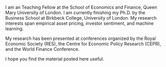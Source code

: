 I am an Teaching Fellow at the School of Economics and Finance, Queen Mary University of London. I am currently finishing my Ph.D. by the Business School at Birkbeck College, University of London. My research interests span empirical asset pricing, investor sentiment, and machine learning.

My research has been presented at conferences organized by the Royal Economic Society (RES), the Centre for Economic Policy Research (CEPR), and the World Finance Conference. 

I hope you find the material posted here useful.

<!---
ioannalachana/ioannalachana is a ✨ special ✨ repository because its `README.md` (this file) appears on your GitHub profile.
You can click the Preview link to take a look at your changes.
--->
<meta name="google-site-verification" content="X3mVa8ftf3uhvUrjgvbfq433GJu6I_45upT1wf1qPuE" />
